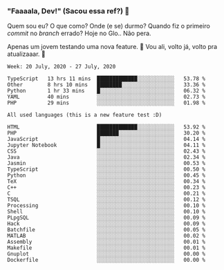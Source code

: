 ### "Faaaala, Dev!" (Sacou essa ref?) 👋

Quem sou eu? O que como? Onde (e se) durmo? Quando fiz o primeiro *commit* no *branch* errado?
Hoje no Glo.. Não pera.

Apenas um jovem testando uma nova feature. :musical_note: Vou ali, volto já, volto pra atualizaaar. :musical_note:

<!--
**Elyabe/Elyabe** is a ✨ _special_ ✨ repository because its `README.md` (this file) appears on your GitHub profile.

Here are some ideas to get you started:

- 🔭 I’m currently working on ...
- 🌱 I’m currently learning ...
- 👯 I’m looking to collaborate on ...
- 🤔 I’m looking for help with ...
- 💬 Ask me about ...
- 📫 How to reach me: ...
- 😄 Pronouns: ...
- ⚡ Fun fact: ...
-->

<!--START_SECTION:waka-->
```text
Week: 20 July, 2020 - 27 July, 2020

TypeScript   13 hrs 11 mins  █████████████░░░░░░░░░░░░   53.78 % 
Other        8 hrs 10 mins   ████████░░░░░░░░░░░░░░░░░   33.36 % 
Python       1 hr 33 mins    █░░░░░░░░░░░░░░░░░░░░░░░░   06.32 % 
YAML         40 mins         ░░░░░░░░░░░░░░░░░░░░░░░░░   02.73 % 
PHP          29 mins         ░░░░░░░░░░░░░░░░░░░░░░░░░   01.98 %
```


```text
All used languages (this is a new feature test :D)

HTML                         █████████████░░░░░░░░░░░░   53.92 % 
PHP                          ███████░░░░░░░░░░░░░░░░░░   30.20 % 
JavaScript                   █░░░░░░░░░░░░░░░░░░░░░░░░   04.14 % 
Jupyter Notebook             █░░░░░░░░░░░░░░░░░░░░░░░░   04.11 % 
CSS                          ░░░░░░░░░░░░░░░░░░░░░░░░░   02.43 % 
Java                         ░░░░░░░░░░░░░░░░░░░░░░░░░   02.34 % 
Jasmin                       ░░░░░░░░░░░░░░░░░░░░░░░░░   00.53 % 
TypeScript                   ░░░░░░░░░░░░░░░░░░░░░░░░░   00.50 % 
Python                       ░░░░░░░░░░░░░░░░░░░░░░░░░   00.45 % 
TeX                          ░░░░░░░░░░░░░░░░░░░░░░░░░   00.34 % 
C++                          ░░░░░░░░░░░░░░░░░░░░░░░░░   00.23 % 
C                            ░░░░░░░░░░░░░░░░░░░░░░░░░   00.21 % 
TSQL                         ░░░░░░░░░░░░░░░░░░░░░░░░░   00.12 % 
Processing                   ░░░░░░░░░░░░░░░░░░░░░░░░░   00.10 % 
Shell                        ░░░░░░░░░░░░░░░░░░░░░░░░░   00.10 % 
PLpgSQL                      ░░░░░░░░░░░░░░░░░░░░░░░░░   00.09 % 
Hack                         ░░░░░░░░░░░░░░░░░░░░░░░░░   00.09 % 
Batchfile                    ░░░░░░░░░░░░░░░░░░░░░░░░░   00.05 % 
MATLAB                       ░░░░░░░░░░░░░░░░░░░░░░░░░   00.02 % 
Assembly                     ░░░░░░░░░░░░░░░░░░░░░░░░░   00.01 % 
Makefile                     ░░░░░░░░░░░░░░░░░░░░░░░░░   00.01 % 
Gnuplot                      ░░░░░░░░░░░░░░░░░░░░░░░░░   00.00 % 
Dockerfile                   ░░░░░░░░░░░░░░░░░░░░░░░░░   00.00 %
```
<!--END_SECTION:waka-->
